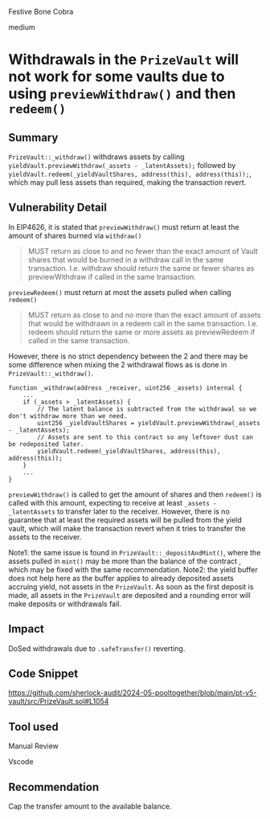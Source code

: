 Festive Bone Cobra

medium

# Withdrawals in the `PrizeVault` will not work for some vaults due to using `previewWithdraw()` and then `redeem()`

## Summary

`PrizeVault::_withdraw()` withdraws assets by calling `yieldVault.previewWithdraw(_assets - _latentAssets);` followed by `yieldVault.redeem(_yieldVaultShares, address(this), address(this));`, which may pull less assets than required, making the transaction revert.

## Vulnerability Detail

In EIP4626, it is stated that `previewWithdraw()` must return at least the amount of shares burned via `withdraw()`
> MUST return as close to and no fewer than the exact amount of Vault shares that would be burned in a withdraw call in the same transaction. I.e. withdraw should return the same or fewer shares as previewWithdraw if called in the same transaction.

`previewRedeem()` must return at most the assets pulled when calling `redeem()`
> MUST return as close to and no more than the exact amount of assets that would be withdrawn in a redeem call in the same transaction. I.e. redeem should return the same or more assets as previewRedeem if called in the same transaction.

However, there is no strict dependency between the 2 and there may be some difference when mixing the 2 withdrawal flows as is done in `PrizeVault::_withdraw()`.
```solidity
function _withdraw(address _receiver, uint256 _assets) internal {
    ...
    if (_assets > _latentAssets) {
        // The latent balance is subtracted from the withdrawal so we don't withdraw more than we need.
        uint256 _yieldVaultShares = yieldVault.previewWithdraw(_assets - _latentAssets);
        // Assets are sent to this contract so any leftover dust can be redeposited later.
        yieldVault.redeem(_yieldVaultShares, address(this), address(this));
    }
    ...
}
```
`previewWithdraw()` is called to get the amount of shares and then `redeem()` is called with this amount, expecting to receive at least `_assets - _latentAssets` to transfer later to the receiver. However, there is no guarantee that at least the required assets will be pulled from the yield vault, which will make the transaction revert when it tries to transfer the assets to the receiver.

Note1: the same issue is found in `PrizeVault::_depositAndMint()`, where the assets pulled in `mint()` may be more than the balance of the contract , which may be fixed with the same recommendation.
Note2: the yield buffer does not help here as the buffer applies to already deposited assets accruing yield, not assets in the `PrizeVault`. As soon as the first deposit is made, all assets in the `PrizeVault` are deposited and a rounding error will make deposits or withdrawals fail.

## Impact

DoSed withdrawals due to `.safeTransfer()` reverting.

## Code Snippet

https://github.com/sherlock-audit/2024-05-pooltogether/blob/main/pt-v5-vault/src/PrizeVault.sol#L1054

## Tool used

Manual Review

Vscode

## Recommendation

Cap the transfer amount to the available balance.